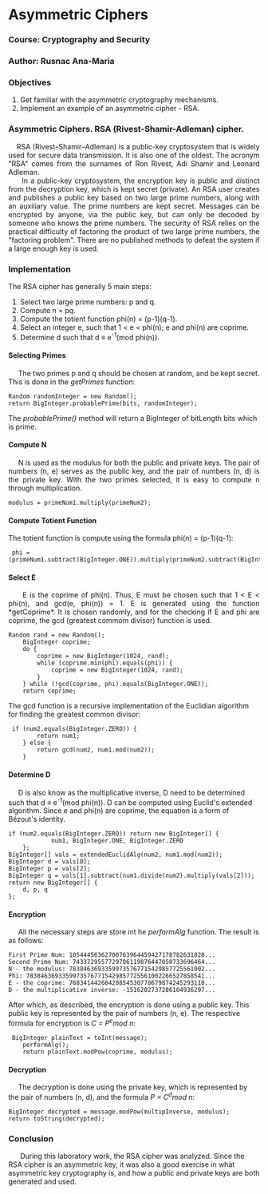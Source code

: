 # Asymmetric Ciphers

### Course: Cryptography and Security
### Author: Rusnac Ana-Maria

### Objectives

1. Get familiar with the asymmetric cryptography mechanisms.
2. Implement an example of an asymmetric cipher - RSA.

### Asymmetric Ciphers. RSA (Rivest-Shamir-Adleman) cipher.
<div style="text-align: justify">&nbsp;&nbsp;&nbsp;&nbsp;RSA (Rivest–Shamir–Adleman) is a public-key cryptosystem 
that is widely used for secure data transmission. It is also 
one of the oldest. The acronym "RSA" comes from the surnames of 
Ron Rivest, Adi Shamir and Leonard Adleman.</div>

<div style="text-align: justify">&nbsp; &nbsp;&nbsp;&nbsp;In a public-key cryptosystem, the encryption key is public and 
distinct from the decryption key, which is kept secret (private).
An RSA user creates and publishes a public key based on two large 
prime numbers, along with an auxiliary value. The prime numbers 
are kept secret. Messages can be encrypted by anyone, via the public 
key, but can only be decoded by someone who knows the prime numbers.
The security of RSA relies on the practical difficulty of 
factoring the product of two large prime numbers, the 
"factoring problem". There are no published methods to 
defeat the system if a large enough key is used.</div>

### Implementation
The RSA cipher has generally 5 main steps:

1. Select two large prime numbers: p and q.
2. Compute n = pq.
3. Compute the totient function phi(n) = (p-1)(q-1).
4. Select an integer e, such that 1 < e < phi(n); e and phi(n) are coprime.
5. Determine d such that d ≡ e<sup>-1</sup>(mod phi(n)).

#### Selecting Primes

&nbsp; &nbsp;&nbsp;&nbsp;The two primes p and q should be chosen at random, and be kept
secret. This is done in the *getPrimes* function:

    Random randomInteger = new Random();
    return BigInteger.probablePrime(bits, randomInteger);

The *probablePrime()* method will return a BigInteger of bitLength
bits which is prime.

#### Compute N

<div style="text-align: justify">&nbsp; &nbsp;&nbsp;&nbsp;N is used as the modulus for both the public and private keys.
The pair of numbers (n, e) serves as the public key, and the pair 
of numbers (n, d) is the private key. With the two primes selected,
it is easy to compute n through multiplication.</div>

    modulus = primeNum1.multiply(primeNum2);

#### Compute Totient Function

The totient function is compute using the formula phi(n) = (p-1)(q-1):

     phi = (primeNum1.subtract(BigInteger.ONE)).multiply(primeNum2.subtract(BigInteger.ONE));

#### Select E

<div style="text-align: justify">&nbsp; &nbsp;&nbsp;&nbsp;E is the coprime of phi(n). Thus, E must be chosen such that 
1 < E < phi(n), and gcd(e, phi(n)) = 1. E is generated using the 
function *getCoprime*. It is chosen randomly, and for the checking
if E and phi are coprime, the gcd (greatest commom divisor) function is used.</div>

    Random rand = new Random();
        BigInteger coprime;
        do {
            coprime = new BigInteger(1024, rand);
            while (coprime.min(phi).equals(phi)) {
                coprime = new BigInteger(1024, rand);
            }
        } while (!gcd(coprime, phi).equals(BigInteger.ONE));
        return coprime;

The gcd function is a recursive implementation of the Euclidian
algorithm for finding the greatest common divisor:

     if (num2.equals(BigInteger.ZERO)) {
            return num1;
        } else {
            return gcd(num2, num1.mod(num2));
        }

#### Determine D

&nbsp; &nbsp;&nbsp;&nbsp;D is also know as the multiplicative inverse, D need to be determined
such that d ≡ e<sup>-1</sup>(mod phi(n)). D can be computed using
Euclid's extended algorithm. Since e and phi(n) are coprime, the
equation is a form of Bézout's identity.

    if (num2.equals(BigInteger.ZERO)) return new BigInteger[] {
                num1, BigInteger.ONE, BigInteger.ZERO
        };
    BigInteger[] vals = extendedEuclidAlg(num2, num1.mod(num2));
    BigInteger d = vals[0];
    BigInteger p = vals[2];
    BigInteger q = vals[1].subtract(num1.divide(num2).multiply(vals[2]));
    return new BigInteger[] {
        d, p, q
    };

#### Encryption

&nbsp; &nbsp;&nbsp;&nbsp;All the necessary steps are store int he *performAlg* function.
The result is as follows:

    First Prime Num: 10544456362700763964459427178782631828...
    Second Prime Num: 7433729557729706119876447050733696464...
    N - the modulus: 78384636933599735767715429857725561002...
    Phi: 78384636933599735767715429857725561002266527858541...
    E - the coprime: 76834144260420854530778679874245293110...
    D - the multiplicative inverse: -1516202737286104936297...

After which, as described, the encryption is done using a public
key. This public key is represented by the pair of numbers (n, e).
The respective formula for encryption is *C = P<sup>e</sup>mod n*:

     BigInteger plainText = toInt(message);
        performAlg();
        return plainText.modPow(coprime, modulus);

#### Decryption

&nbsp; &nbsp;&nbsp;&nbsp;The decryption is done using the private key, which is represented
by the pair of numbers (n, d), and the formula *P = C<sup>d</sup>mod n*:

    BigInteger decrypted = message.modPow(multipInverse, modulus);
    return toString(decrypted);

### Conclusion

&nbsp; &nbsp;&nbsp;&nbsp; During this laboratory work, the RSA cipher
was analyzed. Since the RSA cipher is an asymmetric key, it was also
a good exercise in what asymmetric key cryptography is, and how a
public and private keys are both generated and used.